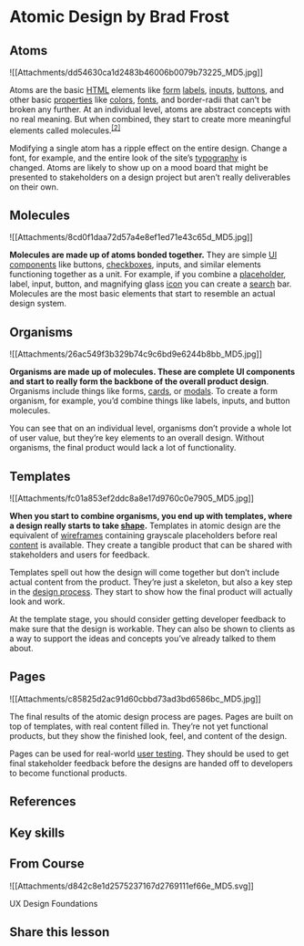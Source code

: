 # Atomic Design by Brad Frost
## Atoms

![[Attachments/dd54630ca1d2483b46006b0079b73225_MD5.jpg]]

Atoms are the basic [HTML](https://app.uxcel.com/glossary/html) elements like [form](https://app.uxcel.com/glossary/forms) [labels](https://app.uxcel.com/glossary/labels), [inputs](https://app.uxcel.com/glossary/inputs), [buttons](https://app.uxcel.com/glossary/buttons), and other basic [properties](https://app.uxcel.com/glossary/property) like [colors](https://app.uxcel.com/glossary/color), [fonts](https://app.uxcel.com/glossary/fonts), and border-radii that can't be broken any further. At an individual level, atoms are abstract concepts with no real meaning. But when combined, they start to create more meaningful elements called molecules.<sup><a href="moz-extension://1fff0f8b-616f-485f-8cf3-32584a1a9298/#anchor-2" rel="noopener noreferrer" applinkanchor="">[2]</a></sup>

Modifying a single atom has a ripple effect on the entire design. Change a font, for example, and the entire look of the site’s [typography](https://app.uxcel.com/glossary/typography) is changed. Atoms are likely to show up on a mood board that might be presented to stakeholders on a design project but aren’t really deliverables on their own.

## Molecules

![[Attachments/8cd0f1daa72d57a4e8ef1ed71e43c65d_MD5.jpg]]

**Molecules are made up of atoms bonded together.** They are simple [UI components](https://app.uxcel.com/glossary/ui-components) like buttons, [checkboxes](https://app.uxcel.com/glossary/checkboxes), inputs, and similar elements functioning together as a unit. For example, if you combine a [placeholder](https://app.uxcel.com/glossary/placeholder), label, input, button, and magnifying glass [icon](https://app.uxcel.com/glossary/icons) you can create a [search](https://app.uxcel.com/glossary/search) bar. Molecules are the most basic elements that start to resemble an actual design system.

## Organisms

![[Attachments/26ac549f3b329b74c9c6bd9e6244b8bb_MD5.jpg]]

**Organisms are made up of molecules. These are complete UI components and start to really form the backbone of the overall product design**. Organisms include things like forms, [cards](https://app.uxcel.com/glossary/cards), or [modals](https://app.uxcel.com/glossary/modals). To create a form organism, for example, you’d combine things like labels, inputs, and button molecules. 

You can see that on an individual level, organisms don’t provide a whole lot of user value, but they’re key elements to an overall design. Without organisms, the final product would lack a lot of functionality.

## Templates

![[Attachments/fc01a853ef2ddc8a8e17d9760c0e7905_MD5.jpg]]

**When you start to combine organisms, you end up with templates, where a design really starts to take [shape](https://app.uxcel.com/glossary/shapes).** Templates in atomic design are the equivalent of [wireframes](https://app.uxcel.com/glossary/wireframe) containing grayscale placeholders before real [content](https://app.uxcel.com/glossary/content) is available. They create a tangible product that can be shared with stakeholders and users for feedback. 

Templates spell out how the design will come together but don’t include actual content from the product. They’re just a skeleton, but also a key step in the [design process](https://app.uxcel.com/glossary/design-process). They start to show how the final product will actually look and work. 

At the template stage, you should consider getting developer feedback to make sure that the design is workable. They can also be shown to clients as a way to support the ideas and concepts you’ve already talked to them about.

## Pages

![[Attachments/c85825d2ac91d60cbbd73ad3bd6586bc_MD5.jpg]]

The final results of the atomic design process are pages. Pages are built on top of templates, with real content filled in. They’re not yet functional products, but they show the finished look, feel, and content of the design.

Pages can be used for real-world [user testing](https://app.uxcel.com/glossary/user-testing). They should be used to get final stakeholder feedback before the designs are handed off to developers to become functional products.

## References

## Key skills

## From Course

![[Attachments/d842c8e1d2575237167d2769111ef66e_MD5.svg]]

UX Design Foundations

## Share this lesson